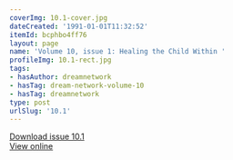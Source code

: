 ```yaml
---
coverImg: 10.1-cover.jpg
dateCreated: '1991-01-01T11:32:52'
itemId: bcphbo4ff76
layout: page
name: 'Volume 10, issue 1: Healing the Child Within '
profileImg: 10.1-rect.jpg
tags:
- hasAuthor: dreamnetwork
- hasTag: dream-network-volume-10
- hasTag: dreamnetwork
type: post
urlSlug: '10.1'
---
```

<a href="../files/pdfs/Volume_10/10.1-Dream-Network-Journal_Volume-10_No-1.pdf" download="">Download issue 10.1</a><br><a href="../files/pdfs/Volume_10/10.1-Dream-Network-Journal_Volume-10_No-1.pdf">View online</a>